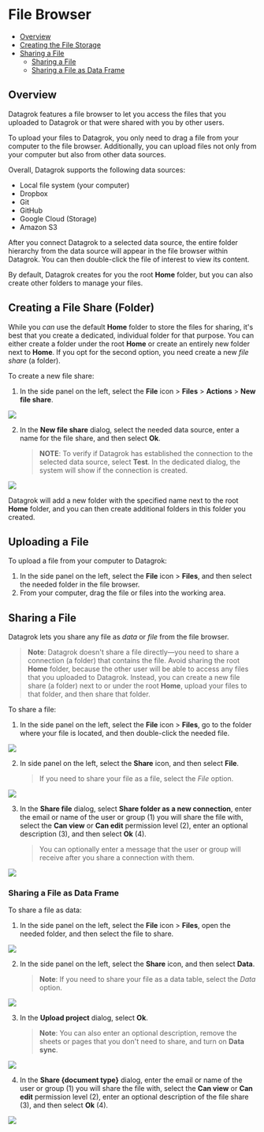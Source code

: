 # File Browser

* [Overview](#overview)
* [Creating the File Storage](#creating-a-file-share-folder)
* [Sharing a File](#sharing-a-file)
    * [Sharing a File](#sharing-a-file)
    * [Sharing a File as Data Frame](#sharing-a-file-as-data-frame)

## Overview

Datagrok features a file browser to let you access the files that you uploaded to Datagrok or that were shared with you
by other users.

To upload your files to Datagrok, you only need to drag a file from your computer to the file browser. Additionally, you
can upload files not only from your computer but also from other data sources.

Overall, Datagrok supports the following data sources:

* Local file system (your computer)
* Dropbox
* Git
* GitHub
* Google Cloud (Storage)
* Amazon S3

After you connect Datagrok to a selected data source, the entire folder hierarchy from the data source will appear in
the file browser within Datagrok. You can then double-click the file of interest to view its content.

By default, Datagrok creates for you the root **Home** folder, but you can also create other folders to manage your
files.

## Creating a File Share (Folder)

While you _can_ use the default **Home** folder to store the files for sharing, it's best that you create a dedicated,
individual folder for that purpose. You can either create a folder under the root **Home** or create an entirely new folder
next to **Home**. If you opt for the second option, you need create a new _file share_ (a folder).

To create a new file share:

1. In the side panel on the left, select the **File** icon > **Files** > **Actions** > **New file share**.

![](./img/1__datagrok__file-browser__creating-new-file-share.png)

2. In the **New file share** dialog, select the needed data source, enter a name for the file share, and then select **Ok**.
   >**NOTE**: To verify if Datagrok has established the connection to the selected data source, select **Test**. In the
   > dedicated dialog, the system will show if the connection is created.

![](./img/2__datagrok__file-browser__creating-new-file-share.png)

Datagrok will add a new folder with the specified name next to the root **Home** folder, and you can then create
additional folders in this folder you created.

## Uploading a File

To upload a file from your computer to Datagrok:

1. In the side panel on the left, select the **File** icon > **Files**, and then select the needed folder in the file
   browser.
2. From your computer, drag the file or files into the working area.

## Sharing a File

Datagrok lets you share any file as _data_ or _file_ from the file browser.

> **Note**: Datagrok doesn't share a file directly&mdash;you need to share a connection (a folder) that contains the
> file. Avoid sharing the root **Home** folder, because the other user will be able to access any files that you
> uploaded to Datagrok. Instead, you can create a new file share (a folder) next to or under the root **Home**, upload
> your files to that folder, and then share that folder.

To share a file:

1. In the side panel on the left, select the **File** icon > **Files**, go to the folder where your file is located,
   and then double-click the needed file.

![](./img/3__datagrok__file-browser__selecting-a-file-to-share.png)

2. In side panel on the left, select the **Share** icon, and then select **File**.
   > If you need to share your file as a file, select the *File* option.

![](./img/4__datagrok__file-browser__sharing-a-file.png)

3. In the **Share file** dialog, select **Share folder as a new connection**, enter the email or name of the user or
   group (1) you will share the file with, select the **Can view** or **Can edit** permission level (2), enter an optional
   description (3), and then select **Ok** (4).
   > You can optionally enter a message that the user or group will receive after you share a connection with them.

![](./img/5__datagrok__file-browser__sharing-a-file.png)

### Sharing a File as Data Frame

To share a file as data:

1. In the side panel on the left, select the **File** icon > **Files**, open the needed folder, and then select the
   file to share.

![](./img/3__datagrok__file-browser__selecting-a-file-to-share.png)

2. In the side panel on the left, select the **Share** icon, and then select **Data**.
   > **Note**: If you need to share your file as a data table, select the *Data* option.

![](./img/6__datagrok__file-browser__sharing-a-file-as-data-frame.png)

3. In the **Upload project** dialog, select **Ok**.
   > **Note**: You can also enter an optional description, remove the sheets or pages that you don't need to share, and turn on
   > **Data sync**.

![](./img/7__datagrok__file-browser__sharing-a-file-as-data-frame.png)

4. In the **Share {document type}** dialog, enter the email or name of the user or group (1) you will share the file with,
   select the **Can view** or **Can edit** permission level (2), enter an optional description of the file share (3),
   and then select **Ok** (4).

![](./img/8__datagrok__file-browser__sharing-a-file-as-data-frame.png)

